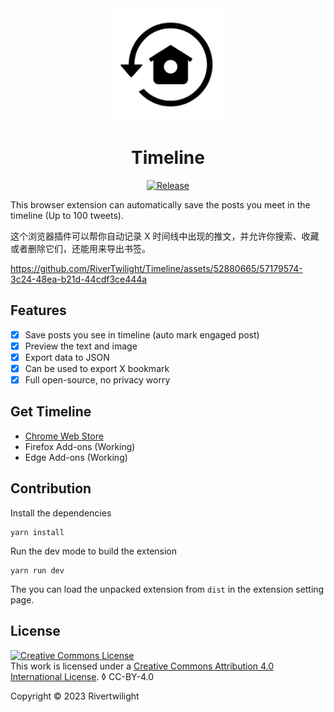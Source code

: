 <div align="center">

<a href="https://www.ygktool.com">
  <img width="180" src="./dist/icon/android-icon-192x192.png">
</a>

<h1 align="center">Timeline</h1>

[![Release](https://img.shields.io/github/release/rivertwilight/timeline.svg)](https://github.com/rivertwilight/timeline/releases)

</div>

This browser extension can automatically save the posts you meet in the timeline (Up to 100 tweets).

这个浏览器插件可以帮你自动记录 X 时间线中出现的推文，并允许你搜索、收藏或者删除它们，还能用来导出书签。

https://github.com/RiverTwilight/Timeline/assets/52880665/57179574-3c24-48ea-b21d-44cdf3ce444a

## Features

- [x] Save posts you see in timeline (auto mark engaged post)
- [x] Preview the text and image
- [x] Export data to JSON
- [x] Can be used to export X bookmark
- [x] Full open-source, no privacy worry

## Get Timeline

* [Chrome Web Store](https://chrome.google.com/webstore/detail/timeline-x-history/fdmmhjkfeembndibfcpiaohjhlnafnpd?hl=en-US)
* Firefox Add-ons (Working)
* Edge Add-ons (Working)

## Contribution

Install the dependencies

```
yarn install
```

Run the dev mode to build the extension

```
yarn run dev
```

The you can load the unpacked extension from `dist` in the extension setting page.

## License

<a rel="license" href="http://creativecommons.org/licenses/by/4.0/"><img alt="Creative Commons License" style="border-width:0" src="https://i.creativecommons.org/l/by/4.0/88x31.png" /></a><br />This work is licensed under a <a rel="license" href="http://creativecommons.org/licenses/by/4.0/">Creative Commons Attribution 4.0 International License</a>.
◊
CC-BY-4.0

Copyright © 2023 Rivertwilight 

